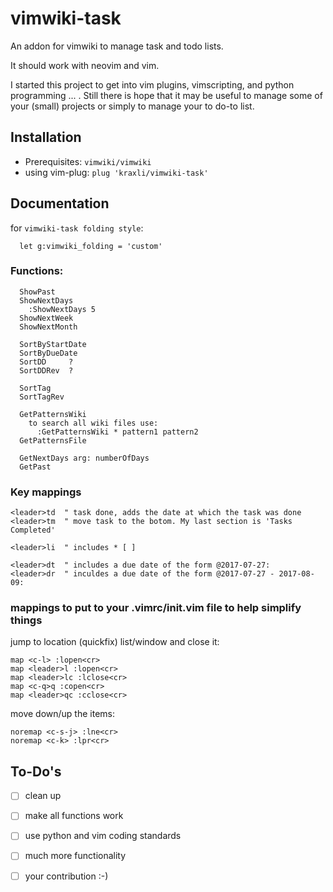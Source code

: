 # vimwiki-task
An addon for vimwiki to manage task and todo lists.

It should work with neovim and vim.

I started this project to get into vim plugins, vimscripting, and python programming ... . Still there is hope that it may be useful to manage some of your (small) projects or simply to manage your to do-to list.

## Installation

- Prerequisites: ```vimwiki/vimwiki```
- using vim-plug: ``` plug 'kraxli/vimwiki-task' ```


## Documentation
for ```vimwiki-task folding style```:
``` vim
  let g:vimwiki_folding = 'custom'
```  

### Functions:
``` vim
  ShowPast
  ShowNextDays
    :ShowNextDays 5
  ShowNextWeek
  ShowNextMonth
 
  SortByStartDate
  SortByDueDate
  SortDD     ?
  SortDDRev  ?

  SortTag
  SortTagRev

  GetPatternsWiki
    to search all wiki files use:
      :GetPatternsWiki * pattern1 pattern2
  GetPatternsFile

  GetNextDays arg: numberOfDays
  GetPast  
```

### Key mappings
``` vim
<leader>td  " task done, adds the date at which the task was done
<leader>tm  " move task to the botom. My last section is 'Tasks Completed'

<leader>li  " includes * [ ] 
 
<leader>dt  " includes a due date of the form @2017-07-27:
<leader>dr  " inculdes a due date of the form @2017-07-27 - 2017-08-09:
```

### mappings to put to your .vimrc/init.vim file to help simplify things
jump to location (quickfix) list/window and close it:
``` vim
map <c-l> :lopen<cr>
map <leader>l :lopen<cr>
map <leader>lc :lclose<cr>
map <c-q>q :copen<cr>
map <leader>qc :cclose<cr>
```
move down/up the items:
``` vim
noremap <c-s-j> :lne<cr>
noremap <c-k> :lpr<cr>
```

## To-Do's

* [ ] clean up
* [ ] make all functions work
* [ ] use python and vim coding standards
* [ ] much more functionality 
* [ ] your contribution :-) 
 

